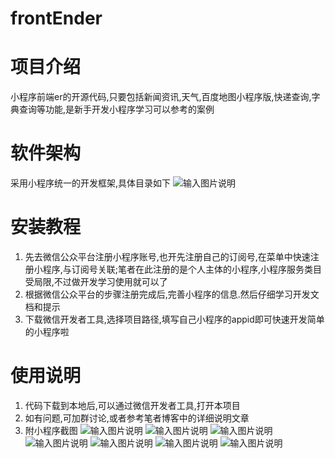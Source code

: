 # frontEnder
# 项目介绍
小程序前端er的开源代码,只要包括新闻资讯,天气,百度地图小程序版,快递查询,字典查询等功能,是新手开发小程序学习可以参考的案例
# 软件架构
采用小程序统一的开发框架,具体目录如下
![输入图片说明](https://images.gitee.com/uploads/images/2018/0828/160612_b3a5fd42_1356068.png "屏幕截图.png")
  
# 安装教程
1.	先去微信公众平台注册小程序账号,也开先注册自己的订阅号,在菜单中快速注册小程序,与订阅号关联;笔者在此注册的是个人主体的小程序,小程序服务类目受局限,不过做开发学习使用就可以了
2.	根据微信公众平台的步骤注册完成后,完善小程序的信息.然后仔细学习开发文档和提示
3.	下载微信开发者工具,选择项目路径,填写自己小程序的appid即可快速开发简单的小程序啦
# 使用说明
1.	代码下载到本地后,可以通过微信开发者工具,打开本项目
2.	如有问题,可加群讨论,或者参考笔者博客中的详细说明文章
3.	附小程序截图
![输入图片说明](https://images.gitee.com/uploads/images/2018/0828/160628_535a426e_1356068.png "屏幕截图.png")
![输入图片说明](https://images.gitee.com/uploads/images/2018/0828/160637_e4a6ead9_1356068.png "屏幕截图.png")
![输入图片说明](https://images.gitee.com/uploads/images/2018/0828/160650_850a5c81_1356068.png "屏幕截图.png")
![输入图片说明](https://images.gitee.com/uploads/images/2018/0828/160703_804a35e8_1356068.png "屏幕截图.png")
![输入图片说明](https://images.gitee.com/uploads/images/2018/0828/160715_47d93c53_1356068.png "屏幕截图.png")
![输入图片说明](https://images.gitee.com/uploads/images/2018/0828/160722_d319e72b_1356068.png "屏幕截图.png")
![输入图片说明](https://images.gitee.com/uploads/images/2018/0828/160730_0b09f4ac_1356068.png "屏幕截图.png")
           
